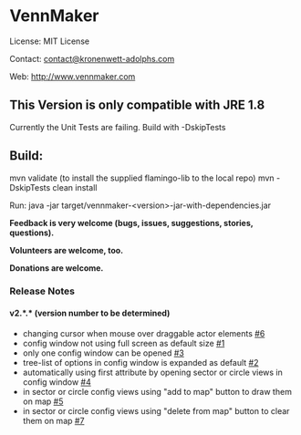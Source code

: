 # VennMaker

License: MIT License

Contact: contact@kronenwett-adolphs.com

Web: http://www.vennmaker.com

## This Version is only compatible with JRE 1.8

Currently the Unit Tests are failing. Build with -DskipTests


## Build:
mvn validate (to install the supplied flamingo-lib to the local repo)
mvn -DskipTests clean install

Run: java -jar target/vennmaker-\<version>-jar-with-dependencies.jar

**Feedback is very welcome (bugs, issues, suggestions, stories, questions).**

**Volunteers are welcome, too.**

**Donations are welcome.**


### Release Notes

#### v2.\*.\* (version number to be determined)

* changing cursor when mouse over draggable actor elements [#6](https://github.com/VennMaker/vennmaker-source/pull/6)
* config window not using full screen as default size [#1](https://github.com/VennMaker/vennmaker-source/pull/1)
* only one config window can be opened [#3](https://github.com/VennMaker/vennmaker-source/pull/3)
* tree-list of options in config window is expanded as default [#2](https://github.com/VennMaker/vennmaker-source/pull/2)
* automatically using first attribute by opening sector or circle views in config window [#4](https://github.com/VennMaker/vennmaker-source/pull/4)
* in sector or circle config views using "add to map" button to draw them on map [#5](https://github.com/VennMaker/vennmaker-source/pull/5)
* in sector or circle config views using "delete from map" button to clear them on map [#7](https://github.com/VennMaker/vennmaker-source/pull/7)
